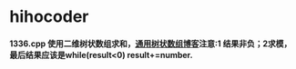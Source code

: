 # hihocoder
#### 1336.cpp 使用二维树状数组求和，[通用树状数组博客](http://www.hawstein.com/posts/binary-indexed-trees.html#BIT)注意:1 结果非负；2求模，最后结果应该是while(result<0) result+=number.

